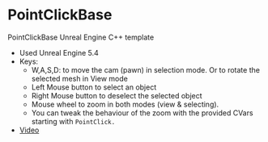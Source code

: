 # PointClickBase
PointClickBase Unreal Engine C++ template

- Used Unreal Engine 5.4
- Keys:
  * W,A,S,D: to move the cam (pawn) in selection mode. Or to rotate the selected mesh in View mode
  * Left Mouse button to select an object
  * Right Mouse button to deselect the selected object
  * Mouse wheel to zoom in both modes (view & selecting).
  * You can tweak the behaviour of the zoom with the provided CVars starting with `PointClick.` 
- [Video](https://youtu.be/Ab_DHQWxpmA) 
